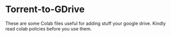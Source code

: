 # Torrent-to-GDrive

These are some Colab files useful for adding stuff your google drive. Kindly read colab policies before you use them.

